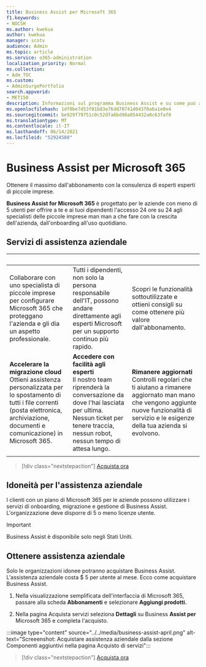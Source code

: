 ```yaml
---
title: Business Assist per Microsoft 365
f1.keywords:
- NOCSH
ms.author: kwekua
author: kwekua
manager: scotv
audience: Admin
ms.topic: article
ms.service: o365-administration
localization_priority: Normal
ms.collection:
- Adm_TOC
ms.custom:
- AdminSurgePortfolio
search.appverid:
- MET150
description: Informazioni sul programma Business Assist e su come può aiutare l'organizzazione a migliorare la guida e l'utilizzo Microsoft 365 per le aziende.
ms.openlocfilehash: 1df0be7d53f01b83e76dd70741d043f0a6a1e0e4
ms.sourcegitcommit: be929f79751c0c52dfa6bd98a854432a0c63faf0
ms.translationtype: MT
ms.contentlocale: it-IT
ms.lasthandoff: 06/14/2021
ms.locfileid: "52924588"
---
```

# <a name="business-assist-for-microsoft-365"></a>Business Assist per Microsoft 365

Ottenere il massimo dall'abbonamento con la consulenza di esperti esperti di piccole imprese.

**Business Assist for Microsoft 365** è progettato per le aziende con meno di 5 utenti per offrire a te e ai tuoi dipendenti l'accesso 24 ore su 24 agli specialisti delle piccole imprese man man a che fare con la crescita dell'azienda, dall'onboarding all'uso quotidiano.

## <a name="business-assist-services"></a>Servizi di assistenza aziendale

|&nbsp;|&nbsp;|&nbsp;|
|:-----|:-----|:-----|
|Collaborare con uno specialista di piccole imprese per configurare Microsoft 365 che proteggano l'azienda e gli dia un aspetto professionale. |Tutti i dipendenti, non solo la persona responsabile dell'IT, possono andare direttamente agli esperti Microsoft per un supporto continuo più rapido. |Scopri le funzionalità sottoutilizzate e ottieni consigli su come ottenere più valore dall'abbonamento. |
|**Accelerare la migrazione cloud** <br> Ottieni assistenza personalizzata per lo spostamento di tutti i file correnti (posta elettronica, archiviazione, documenti e comunicazione) in Microsoft 365. |**Accedere con facilità agli esperti** <br> Il nostro team riprenderà la conversazione da dove l'hai lasciata per ultima. Nessun ticket per tenere traccia, nessun robot, nessun tempo di attesa lungo. |**Rimanere aggiornati** <br> Controlli regolari che ti aiutano a rimanere aggiornato man mano che vengono aggiunte nuove funzionalità di servizio e le esigenze della tua azienda si evolvono. |
| | | |

> [!div class="nextstepaction"]
> [Acquista ora](https://go.microsoft.com/fwlink/p/?linkid=2158423)

## <a name="eligibility-for-business-assist"></a>Idoneità per l'assistenza aziendale

I clienti con un piano di Microsoft 365 per le aziende possono utilizzare i servizi di onboarding, migrazione e gestione di Business Assist. L'organizzazione deve disporre di 5 o meno licenze utente.

> [!IMPORTANT]
> Business Assist è disponibile solo negli Stati Uniti.

## <a name="get-business-assist"></a>Ottenere assistenza aziendale

Solo le organizzazioni idonee potranno acquistare Business Assist. L'assistenza aziendale costa $ 5 per utente al mese. Ecco come acquistare Business Assist.

1. Nella visualizzazione semplificata dell'interfaccia di Microsoft 365, passare alla scheda **Abbonamenti** e selezionare **Aggiungi prodotti.**

2. Nella pagina Acquista servizi seleziona **Dettagli** su Business **Assist per** Microsoft 365 e completa l'acquisto.

:::image type="content" source="../../media/business-assist-april.png" alt-text="Screeenshot: Acquistare assistenza aziendale dalla sezione Componenti aggiuntivi nella pagina Acquisto di servizi":::

> [!div class="nextstepaction"]
> [Acquista ora](https://go.microsoft.com/fwlink/p/?linkid=2158423)
